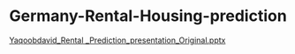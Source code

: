 # Germany-Rental-Housing-prediction


[Yaqoobdavid_Rental _Prediction_presentation_Original.pptx](https://github.com/YaqoobD/News-Reader-Python/files/8597599/Yaqoobdavid_Rental._Prediction_presentation_Original.pptx)
